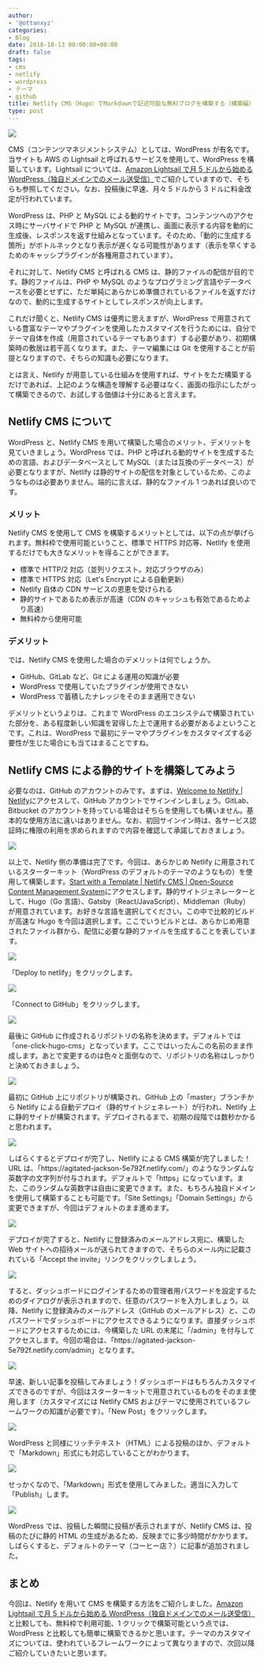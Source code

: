 ```yaml
---
author:
- '@ottanxyz'
categories:
- Blog
date: 2018-10-13 00:00:00+00:00
draft: false
tags:
- cms
- netlify
- wordpress
- テーマ
- github
title: Netlify CMS（Hugo）でMarkdownで記述可能な無料ブログを構築する（構築編）
type: post
---
```


![](181013-5bc19bd103c86.png)

CMS（コンテンツマネジメントシステム）としては、WordPress が有名です。当サイトも AWS の Lightsail と呼ばれるサービスを使用して、WordPress を構築しています。Lightsail については、[Amazon Lightsail で月 5 ドルから始める WordPress（独自ドメインでのメール送受信）](/posts/2018/08/aws-lightsail-wordpress-domain-mail-6945/)でご紹介していますので、そちらも参照してください。なお、投稿後に早速、月々 5 ドルから 3 ドルに料金改定が行われています。

WordPress は、PHP と MySQL による動的サイトです。コンテンツへのアクセス時にサーバサイドで PHP と MySQL が連携し、画面に表示する内容を動的に生成後、レスポンスを返す仕組みとなっています。そのため、「動的に生成する箇所」がボトルネックとなり表示が遅くなる可能性があります（表示を早くするためのキャッシプラグインが各種用意されています）。

それに対して、Netlify CMS と呼ばれる CMS は、静的ファイルの配信が目的です。静的ファイルは、PHP や MySQL のようなプログラミング言語やデータベースを必要とせずに、ただ単純にあらかじめ準備されているファイルを返すだけなので、動的に生成するサイトとしてレスポンスが向上します。

これだけ聞くと、Netlify CMS は優秀に思えますが、WordPress で用意されている豊富なテーマやプラグインを使用したカスタマイズを行うためには、自分でテーマ自体を作成（用意されているテーマもあります）する必要があり、初期構築時の敷居は若干高くなります。また、テーマ編集には Git を使用することが前提となりますので、そちらの知識も必要になります。

とは言え、Netlify が用意している仕組みを使用すれば、サイトをただ構築するだけであれば、上記のような構造を理解する必要はなく、画面の指示にしたがって構築できるので、お試しする価値は十分にあると言えます。

## Netlify CMS について

WordPress と、Netlify CMS を用いて構築した場合のメリット、デメリットを見ていきましょう。WordPress では、PHP と呼ばれる動的サイトを生成するための言語、およびデータベースとして MySQL（または互換のデータベース）が必要となりますが、Netlify は静的サイトの配信を対象としているため、このようなものは必要ありません。端的に言えば、静的な<html>ファイル 1 つあれば良いのです。

### メリット

Netlify CMS を使用して CMS を構築するメリットとしては、以下の点が挙げられます。無料枠で使用可能ということ、標準で HTTPS 対応等、Netlify を使用するだけでも大きなメリットを得ることができます。

- 標準で HTTP/2 対応（並列リクエスト。対応ブラウザのみ）
- 標準で HTTPS 対応（Let's Encrypt による自動更新）
- Netlify 自体の CDN サービスの恩恵を受けられる
- 静的サイトであるため表示が高速（CDN のキャッシュも有効であるためより高速）
- 無料枠から使用可能

### デメリット

では、Netlify CMS を使用した場合のデメリットは何でしょうか。

- GitHub、GitLab など、Git による運用の知識が必要
- WordPress で使用していたプラグインが使用できない
- WordPress で蓄積したナレッジをそのまま適用できない

デメリットというよりは、これまで WordPress のエコシステムで構築されていた部分を、ある程度新しい知識を習得した上で運用する必要があるよということです。これは、WordPress で最初にテーマやプラグインをカスタマイズする必要性が生じた場合にも当てはまることですね。

## Netlify CMS による静的サイトを構築してみよう

必要なのは、GitHub のアカウントのみです。まずは、[Welcome to Netlify | Netlify](https://app.netlify.com/)にアクセスして、GitHub アカウントでサインインしましょう。GitLab、Bitbucket のアカウントを持っている場合はそちらを使用しても構いません。基本的な使用方法に違いはありません。なお、初回サインイン時は、各サービス認証時に権限の利用を求められますので内容を確認して承諾しておきましょう。

![](181013-5bc19f0b5c569.png)

以上で、Netlify 側の準備は完了です。今回は、あらかじめ Netlify に用意されているスターターキット（WordPress のデフォルトのテーマのようなもの）を使用して構築します。[Start with a Template | Netlify CMS | Open-Source Content Management System](https://www.netlifycms.org/docs/start-with-a-template/)にアクセスします。静的サイトジェネレーターとして、Hugo（Go 言語）、Gatsby（React/JavaScript）、Middleman（Ruby）が用意されています。お好きな言語を選択してください。この中で比較的ビルドが高速な Hugo を今回は選択します。ここでいうビルドとは、あらかじめ用意されたファイル群から、配信に必要な静的ファイルを生成することを表しています。

![](181013-5bc1a06a57e0b.png)

「Deploy to netlify」をクリックします。

![](181013-5bc1a246be001.png)

「Connect to GitHub」をクリックします。

![](181013-5bc1a2803ebcc.png)

最後に GitHub に作成されるリポジトリの名称を決めます。デフォルトでは「one-click-hugo-cms」となっています。ここではいったんこの名前のまま作成します。あとで変更するのは色々と面倒なので、リポジトリの名称はしっかりと決めておきましょう。

![](181013-5bc1a2ff7c429.png)

最初に GitHub 上にリポジトリが構築され、GitHub 上の「master」ブランチから Netlify による自動デプロイ（静的サイトジェネレート）が行われ、Netlify 上に静的サイトが構築されます。デプロイされるまで、初期の段階では数秒かかると思われます。

![](181013-5bc1a3774d362.png)

しばらくするとデプロイが完了し、Netlify による CMS 構築が完了しました！URL は、「https\://agitated-jackson-5e792f.netlify.com/」のようなランダムな英数字の文字列が付与されます。デフォルトで「https」になっています。また、このランダムな英数字は自由に変更できます。また、もちろん独自ドメインを使用して構築することも可能です。「Site Settings」「Domain Settings」から変更できますが、今回はデフォルトのまま進めます。

![](181013-5bc1a4e8a9b74.png)

デプロイが完了すると、Netlify に登録済みのメールアドレス宛に、構築した Web サイトへの招待メールが送られてきますので、そちらのメール内に記載されている「Accept the invite」リンクをクリックしましょう。

![](181013-5bc1a5e68e2c5.png)

すると、ダッシュボードにログインするための管理者用パスワードを設定するためのダイアログが表示されますので、任意のパスワードを入力しましょう。以降、Netlify に登録済みのメールアドレス（GitHub のメールアドレス）と、このパスワードでダッシュボードにアクセスできるようになります。直接ダッシュボードにアクセスするためには、今構築した URL の末尾に「/admin」を付与してアクセスします。今回の場合は、「https\://agitated-jackson-5e792f.netlify.com/admin」となります。

![](181013-5bc1a665c5000.png)

早速、新しい記事を投稿してみましょう！ダッシュボードはもちろんカスタマイズできるのですが、今回はスターターキットで用意されているものをそのまま使用します（カスタマイズには Netlify CMS およびテーマに使用されているフレームワークの知識が必要です）。「New Post」をクリックします。

![](181013-5bc1a6ec60897.png)

WordPress と同様にリッチテキスト（HTML）による投稿のほか、デフォルトで「Markdown」形式にも対応していることがわかります。

![](181013-5bc1a749dc041.png)

せっかくなので、「Markdown」形式を使用してみました。適当に入力して「Publish」します。

![](181013-5bc1a7d123863.png)

WordPress では、投稿した瞬間に投稿が表示されますが、Netlify CMS は、投稿のたびに静的 HTML の生成があるため、反映までに多少時間がかかります。しばらくすると、デフォルトのテーマ（コーヒー店？）に記事が追加されました。

## まとめ

今回は、Netlify を用いて CMS を構築する方法をご紹介しました。[Amazon Lightsail で月 5 ドルから始める WordPress（独自ドメインでのメール送受信）](/posts/2018/08/aws-lightsail-wordpress-domain-mail-6945/)と比較しても、無料枠で利用可能、1 クリックで構築可能という点では、WordPress と比較しても簡単に構築できるかと思います。テーマのカスタマイズについては、使われているフレームワークによって異なりますので、次回以降ご紹介していきたいと思います。